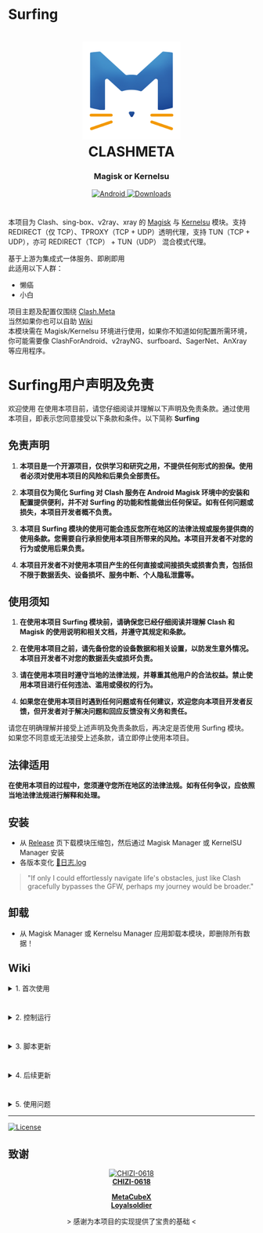 # Surfing

<h1 align="center">
  <img src="./folder/Logo.png" alt="CLASHMETA" width="200">
  <br>CLASHMETA<br>
</h1>

<h3 align="center">Magisk or Kernelsu</h3>

<div align="center">
    <a href="https://github.com/MoGuangYu/Surfing/releases">
        <img alt="Android" src="https://img.shields.io/badge/Android Surfingmodule-F05033.svg?logo=android&logoColor=white">
    </a>
    <a href="https://github.com/MoGuangYu/Surfing/releases/tag/v6.8.0">
        <img alt="Downloads" src="https://img.shields.io/github/downloads/MoGuangYu/Surfing/v6.8.0/total?label=Download@v6.8.0&labelColor=00b56a&logo=git&logoColor=white">
    </a>
</div>

#

  本项目为 Clash、sing-box、v2ray、xray 的 [Magisk](https://github.com/topjohnwu/Magisk) 与 [Kernelsu](https://github.com/tiann/KernelSU) 模块。支持 REDIRECT（仅 TCP）、TPROXY（TCP + UDP）透明代理，支持 TUN（TCP + UDP），亦可 REDIRECT（TCP） + TUN（UDP） 混合模式代理。  
  
  基于上游为集成式一体服务、即刷即用   
  此适用以下人群：
  - 懒癌
  - 小白

  项目主题及配置仅围绕 [Clash.Meta](https://github.com/MetaCubeX/Clash.Meta)  
  当然如果你也可以自助 [Wiki](https://github.com/CHIZI-0618/box4magisk#%E9%85%8D%E7%BD%AE)  
  本模块需在 Magisk/Kernelsu 环境进行使用，如果你不知道如何配置所需环境，你可能需要像 ClashForAndroid、v2rayNG、surfboard、SagerNet、AnXray 等应用程序。

# Surfing用户声明及免责

欢迎使用 在使用本项目前，请您仔细阅读并理解以下声明及免责条款。通过使用本项目，即表示您同意接受以下条款和条件。以下简称 **Surfing**

## 免责声明

1. **本项目是一个开源项目，仅供学习和研究之用，不提供任何形式的担保。使用者必须对使用本项目的风险和后果负全部责任。**

2. **本项目仅为简化 Surfing 对 Clash 服务在 Android Magisk 环境中的安装和配置提供便利，并不对 Surfing 的功能和性能做出任何保证。如有任何问题或损失，本项目开发者概不负责。**

3. **本项目 Surfing 模块的使用可能会违反您所在地区的法律法规或服务提供商的使用条款。您需要自行承担使用本项目所带来的风险。本项目开发者不对您的行为或使用后果负责。**

4. **本项目开发者不对使用本项目产生的任何直接或间接损失或损害负责，包括但不限于数据丢失、设备损坏、服务中断、个人隐私泄露等。**

## 使用须知

1. **在使用本项目 Surfing 模块前，请确保您已经仔细阅读并理解 Clash 和 Magisk 的使用说明和相关文档，并遵守其规定和条款。**

2. **在使用本项目之前，请先备份您的设备数据和相关设置，以防发生意外情况。本项目开发者不对您的数据丢失或损坏负责。**

3. **请在使用本项目时遵守当地的法律法规，并尊重其他用户的合法权益。禁止使用本项目进行任何违法、滥用或侵权的行为。**

4. **如果您在使用本项目时遇到任何问题或有任何建议，欢迎您向本项目开发者反馈，但开发者对于解决问题和回应反馈没有义务和责任。**

请您在明确理解并接受上述声明及免责条款后，再决定是否使用 Surfing 模块。如果您不同意或无法接受上述条款，请立即停止使用本项目。

## 法律适用

**在使用本项目的过程中，您须遵守您所在地区的法律法规。如有任何争议，应依照当地法律法规进行解释和处理。**

## 安装

- 从 [Release](https://github.com/MoGuangYu/Surfing/releases) 页下载模块压缩包，然后通过 Magisk Manager 或 KernelSU Manager 安装
- 各版本变化 [📲日志.log](changelog.md)

> "If only I could effortlessly navigate life's obstacles, just like Clash gracefully bypasses the GFW, perhaps my journey would be broader."

## 卸载

 - 从 Magisk Manager 或 Kernelsu Manager 应用卸载本模块，即删除所有数据！

## Wiki

<details>
<summary>1. 首次使用</summary>

- 订阅地址添加成功后重启手机，可能因网络原因不会自动下载完全部规则，请手动至 Web App 在代理页的最下方，手动点击至规则页右下方刷新图标更新/下载规则文件，如网络原因无法使用 App 请至浏览器复制并打开
  - `127.0.0.1:9090/ui`  
  - 如上述失败，请多次尝试模块开关，并确保你的网络环境正常
- Web App official：[Download](https://github.com/MoGuangYu/Surfing/raw/main/folder/Web_v5.5_release.apk) | [查看源码](./folder/main.lua)
  - 仅为图形辅助工具，用于便携浏览及管理后台路由数据，并无其它多余用途

> 模块已内置 Gui 可通过浏览器本地访问使用，亦或者使用 App 在线访问使用，两者本质上并无差异
</details>

#

<details>
<summary>2. 控制运行</summary>

- 可通过模块开关进行 关闭/开启 控制运行服务实时生效
</details>

#

<details>
<summary>3. 脚本更新</summary>

- UpdateGeo.sh 此脚本用于一键更新 Geo 数据库文件，需要 curl 命令，请确保在运行脚本之前已经安装了 curl  命令，并以root权限执行
  - 可以使用以下命令在 Termux App 中安装
  - 终端依次执行以下命令  
`pkg update`  
`pkg install curl`
- 安装过程如有选择性提示都是选择 Y 回车即可.
- Termux App official：[Download](https://f-droid.org/repo/com.termux_118.apk)

> 关于 Geo 数据库：  
GitHub Actions 北京时间每天早上 6 点自动构建，保证规则最新  [Wiki](https://github.com/Loyalsoldier/v2ray-rules-dat#%E8%A7%84%E5%88%99%E6%96%87%E4%BB%B6%E7%94%9F%E6%88%90%E6%96%B9%E5%BC%8F)  
用于路由规则匹配，实现精准分流，脚本中的更新将永久指向最新版本，因此只需每个月执行一次更新即可
</details>

#

<details>
<summary>4. 后续更新</summary>

- 支持在 Magisk Manager 中在线更新模块
- 更新后无须重启，~~但模块开关控制 启用/关闭 会临时失效，仍需重启~~
- 更新时 Clash.Meta config.yaml 配置文件会备份至
   - `/data/adb/box_bll/clash/config.yaml.bak`
- 更新时会备份旧文件用户配置，至
   - `/data/adb/box_bll/scripts/box.config.bak`
- 更新模块并不会覆盖数据库文件
   - geoip.dat、geosite.dat、country.mmdb

- 更新模块不再包含数据库文件更新，至 Web Yacd-配置选项页，进行手动更新即可，亦或者脚本

> Ps：主要跟随上游更新，及下发一些配置
</details>

#

<details>
<summary>5. 使用问题</summary>

一、代理特定应用程序(黑白名单)
- 代理所有应用程序，除了某些特定的应用外，那么请打开 `/data/adb/box_bll/scripts/box.config` 文件，修改 `proxy_mode` 的值为 `blacklist`（默认值），在 `user_packages_list` 数组中添加元素，数组元素格式为`id标识:应用包名`，元素之间用空格隔开。即可**不代理**相应安卓用户应用。例如 `user_packages_list=("id标识:应用包名" "id标识:应用包名")`

- 只代理特定的应用程序，那么请打开 `/data/adb/box_bll/scripts/box.config` 文件，修改 `proxy_mode` 的值为 `whitelist`，在 `user_packages_list` 数组中添加元素，数组元素格式为`id标识:应用包名`，元素之间用空格隔开。即可**仅代理**相应安卓用户应用。例如 `user_packages_list=("id标识:应用包名" "id标识:应用包名")`

安卓用户组id标识：

| 标准用户 | ID  |
| -------- | --- |
| 机主     |  0  |
| 手机分身 |  10  |
| 应用多开 | 999 |

> 通常你可以在`/data/user/`找到本机所有用户组id及应用包名，使用黑白名单请勿使用fake-ip模式

二、Tun模式
- 默认禁用

> 不推荐使用如非特殊需要，使用该模式前请勿使用黑白名单

三、 路由规则
- 为大陆饶行
- 规则由本人亲自维护的，基本能满足大多数使用需求

> 如非特别严格的要求，黑白名单意义不大，使用模块自带配置即可
</details>

---

<a href="./LICENSE">
    <img alt="License" src="https://img.shields.io/github/license/MoGuangYu/Surfing.svg">
</a>


## 致谢

<a href="https://github.com/CHIZI-0618">
  <p align="center">
    <img src="https://github.com/CHIZI-0618.png" width="100" height="100" alt="CHIZI-0618">
    <br>
    <strong>CHIZI-0618</strong>
  </p>
</a>

<div align="center">
  <a href="https://github.com/MetaCubeX"><strong>MetaCubeX</strong></a>
</div>

<div align="center">
  <a href="https://github.com/Loyalsoldier"><strong>Loyalsoldier</strong></a>
</div>
<div align="center">
  <p> > 感谢为本项目的实现提供了宝贵的基础 < </p>
</div>
